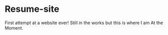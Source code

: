 # Resume-site
First attempt at a website ever! Still in the works but this is where I am At the Moment.
